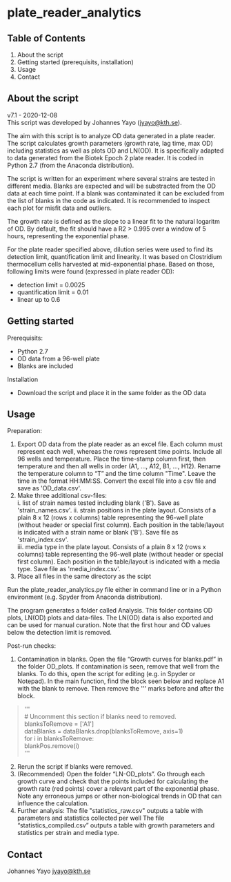 # plate_reader_analytics

Table of Contents
-----------------
1. About the script
2. Getting started (prerequisits, installation)
3. Usage
4. Contact

About the script
----------------
v7.1 - 2020-12-08  
This script was developed by Johannes Yayo (jyayo@kth.se).

The aim with this script is to analyze OD data generated in a plate reader. The script calculates growth parameters (growth rate, lag time, max OD) including statistics as well as plots OD and LN(OD). It is specifically adapted to data generated from the Biotek Epoch 2 plate reader. It is coded in Python 2.7 (from the Anaconda distribution). 

The script is written for an experiment where several strains are tested in different media. Blanks are expected and will be substracted from the OD data at each time point. If a blank was contaminated it can be excluded from the list of blanks in the code as indicated. It is recommended to inspect each plot for misfit data and outliers. 

The growth rate is defined as the slope to a linear fit to the natural logaritm of OD. By default, the fit should have a R2 > 0.995 over a window of 5 hours, representing the exponential phase.

For the plate reader specified above, dilution series were used to find its detection limit, quantification limit and linearity. It was based on Clostridium thermocellum cells harvested at mid-exponential phase. Based on those, following limits were found (expressed in plate reader OD):  
* detection limit = 0.0025  
* quantification limit = 0.01  
* linear up to 0.6 

Getting started
---------------

Prerequisits:
* Python 2.7
* OD data from a 96-well plate
* Blanks are included

Installation
* Download the script and place it in the same folder as the OD data

Usage
-----
Preparation:
1.	Export OD data from the plate reader as an excel file. Each column must represent each well, whereas the rows represent time points. Include all 96 wells and temperature. Place the time-stamp column first, then temperature and then all wells in order (A1, ..., A12, B1, ..., H12). Rename the temperature column to “T” and the time column "Time". Leave the time in the format HH:MM:SS. Convert the excel file into a csv file and save as 'OD_data.csv'. 
2.	Make three additional csv-files:  
i. list of strain names tested including blank ('B'). Save as 'strain_names.csv'.
ii. strain positions in the plate layout. Consists of a plain 8 x 12 (rows x columns) table representing the 96-well plate (without header or special first column). Each position in the table/layout is indicated with a strain name or blank ('B'). Save file as 'strain_index.csv'.  
iii. media type in the plate layout. Consists of a plain 8 x 12 (rows x columns) table representing the 96-well plate (without header or special first column). Each position in the table/layout is indicated with a media type. Save file as 'media_index.csv'.  
3.	Place all files in the same directory as the scipt

Run the plate_reader_analytics.py file either in command line or in a Python environment (e.g. Spyder from Anaconda distribution).

The program generates a folder called Analysis. This folder contains OD plots, LN(OD) plots and data-files. The LN(OD) data is also exported and can be used for manual curation. Note that the first hour and OD values below the detection limit is removed.

Post-run checks:
1.	Contamination in blanks. Open the file “Growth curves for blanks.pdf” in the folder OD_plots. If contamination is seen, remove that well from the blanks. To do this, open the script for editing (e.g. in Spyder or Notepad). In the main function, find the block seen below and replace A1 with the blank to remove. Then remove the ''' marks before and after the block.
>'''   
>\# Uncomment this section if blanks need to removed.  
>blanksToRemove = ['A1']  
>dataBlanks = dataBlanks.drop(blanksToRemove, axis=1)  
>for i in blanksToRemove:  
>    blankPos.remove(i)  
>'''  
2. Rerun the script if blanks were removed.
3. (Recommended) Open the folder “LN-OD_plots”. Go through each growth curve and check that the points included for calculating the growth rate (red points) cover a relevant part of the exponential phase. Note any erroneous jumps or other non-biological trends in OD that can influence the calculation. 
4. Further analysis:
The file "statistics_raw.csv" outputs a table with parameters and statistics collected per well
The file “statistics_compiled.csv” outputs a table with growth parameters and statistics per strain and media type.

Contact
-------
Johannes Yayo
jyayo@kth.se

